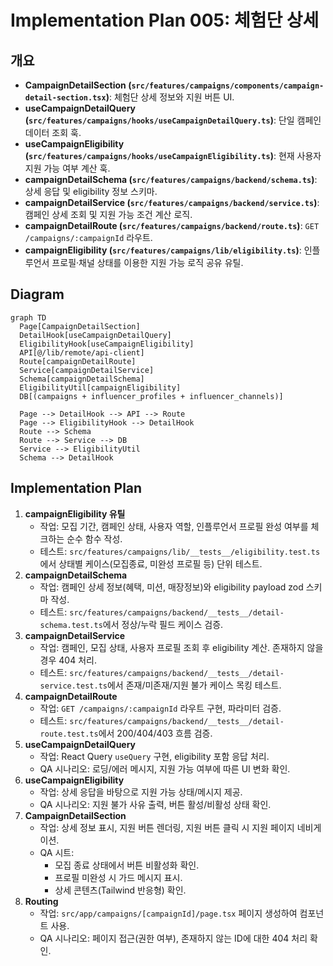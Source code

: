 # Implementation Plan 005: 체험단 상세

## 개요
- **CampaignDetailSection (`src/features/campaigns/components/campaign-detail-section.tsx`)**: 체험단 상세 정보와 지원 버튼 UI.
- **useCampaignDetailQuery (`src/features/campaigns/hooks/useCampaignDetailQuery.ts`)**: 단일 캠페인 데이터 조회 훅.
- **useCampaignEligibility (`src/features/campaigns/hooks/useCampaignEligibility.ts`)**: 현재 사용자 지원 가능 여부 계산 훅.
- **campaignDetailSchema (`src/features/campaigns/backend/schema.ts`)**: 상세 응답 및 eligibility 정보 스키마.
- **campaignDetailService (`src/features/campaigns/backend/service.ts`)**: 캠페인 상세 조회 및 지원 가능 조건 계산 로직.
- **campaignDetailRoute (`src/features/campaigns/backend/route.ts`)**: `GET /campaigns/:campaignId` 라우트.
- **campaignEligibility (`src/features/campaigns/lib/eligibility.ts`)**: 인플루언서 프로필·채널 상태를 이용한 지원 가능 로직 공유 유틸.

## Diagram
```mermaid
graph TD
  Page[CampaignDetailSection]
  DetailHook[useCampaignDetailQuery]
  EligibilityHook[useCampaignEligibility]
  API[@/lib/remote/api-client]
  Route[campaignDetailRoute]
  Service[campaignDetailService]
  Schema[campaignDetailSchema]
  EligibilityUtil[campaignEligibility]
  DB[(campaigns + influencer_profiles + influencer_channels)]

  Page --> DetailHook --> API --> Route
  Page --> EligibilityHook --> DetailHook
  Route --> Schema
  Route --> Service --> DB
  Service --> EligibilityUtil
  Schema --> DetailHook
```

## Implementation Plan
1. **campaignEligibility 유틸**
   - 작업: 모집 기간, 캠페인 상태, 사용자 역할, 인플루언서 프로필 완성 여부를 체크하는 순수 함수 작성.
   - 테스트: `src/features/campaigns/lib/__tests__/eligibility.test.ts`에서 상태별 케이스(모집종료, 미완성 프로필 등) 단위 테스트.
2. **campaignDetailSchema**
   - 작업: 캠페인 상세 정보(혜택, 미션, 매장정보)와 eligibility payload zod 스키마 작성.
   - 테스트: `src/features/campaigns/backend/__tests__/detail-schema.test.ts`에서 정상/누락 필드 케이스 검증.
3. **campaignDetailService**
   - 작업: 캠페인, 모집 상태, 사용자 프로필 조회 후 eligibility 계산. 존재하지 않을 경우 404 처리.
   - 테스트: `src/features/campaigns/backend/__tests__/detail-service.test.ts`에서 존재/미존재/지원 불가 케이스 목킹 테스트.
4. **campaignDetailRoute**
   - 작업: `GET /campaigns/:campaignId` 라우트 구현, 파라미터 검증.
   - 테스트: `src/features/campaigns/backend/__tests__/detail-route.test.ts`에서 200/404/403 흐름 검증.
5. **useCampaignDetailQuery**
   - 작업: React Query `useQuery` 구현, eligibility 포함 응답 처리.
   - QA 시나리오: 로딩/에러 메시지, 지원 가능 여부에 따른 UI 변화 확인.
6. **useCampaignEligibility**
   - 작업: 상세 응답을 바탕으로 지원 가능 상태/메시지 제공.
   - QA 시나리오: 지원 불가 사유 출력, 버튼 활성/비활성 상태 확인.
7. **CampaignDetailSection**
   - 작업: 상세 정보 표시, 지원 버튼 렌더링, 지원 버튼 클릭 시 지원 페이지 네비게이션.
   - QA 시트:
     - 모집 종료 상태에서 버튼 비활성화 확인.
     - 프로필 미완성 시 가드 메시지 표시.
     - 상세 콘텐츠(Tailwind 반응형) 확인.
8. **Routing**
   - 작업: `src/app/campaigns/[campaignId]/page.tsx` 페이지 생성하여 컴포넌트 사용.
   - QA 시나리오: 페이지 접근(권한 여부), 존재하지 않는 ID에 대한 404 처리 확인.

